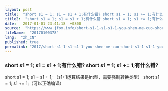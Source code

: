 ```yaml
---
layout: post
title:  "short s1 = 1; s1 = s1 + 1;有什么错? short s1 = 1; s1 += 1;有什么错?"
title2:  "short s1 = 1; s1 = s1 + 1;有什么错 short s1 = 1; s1 += 1;有什么错"
date:   2017-01-01 23:41:18  +0800
source:  "https://www.jfox.info/short-s1-1-s1-s1-1-you-shen-me-cuo-short-s1-1-s1-1-you-shen-me-cuo.html"
fileName:  "20170100378"
lang:  "zh_CN"
published: true
permalink: "2017/short-s1-1-s1-s1-1-you-shen-me-cuo-short-s1-1-s1-1-you-shen-me-cuo.html"
---
```




### short s1 = 1; s1 = s1 + 1;有什么错? short s1 = 1; s1 += 1;有什么错?

short s1 = 1; s1 = s1 + 1; （s1+1运算结果是int型，需要强制转换类型）
short s1 = 1; s1 += 1;（可以正确编译）

